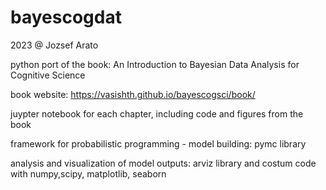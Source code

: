 # bayescogdat


2023 @ Jozsef Arato

python port of the book: An Introduction to Bayesian Data Analysis for Cognitive Science

book website: https://vasishth.github.io/bayescogsci/book/




juypter notebook for each chapter, including code and figures from the book

framework for probabilistic programming - model building: pymc library

analysis and visualization of model outputs: arviz library and costum code with numpy,scipy, matplotlib, seaborn
